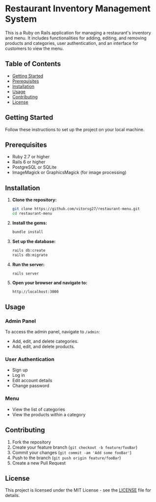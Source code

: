 # Restaurant Inventory Management System

This is a Ruby on Rails application for managing a restaurant's inventory and menu. It includes functionalities for adding, editing, and removing products and categories, user authentication, and an interface for customers to view the menu.

## Table of Contents

- [Getting Started](#getting-started)
- [Prerequisites](#prerequisites)
- [Installation](#installation)
- [Usage](#usage)
- [Contributing](#contributing)
- [License](#license)

## Getting Started

Follow these instructions to set up the project on your local machine.

## Prerequisites

- Ruby 2.7 or higher
- Rails 6 or higher
- PostgreSQL or SQLite
- ImageMagick or GraphicsMagick (for image processing)

## Installation

1. **Clone the repository:**

    ```sh
    git clone https://github.com/vitorsg27/restaurant-menu.git
    cd restaurant-menu
    ```

2. **Install the gems:**

    ```sh
    bundle install
    ```

3. **Set up the database:**

    ```sh
    rails db:create
    rails db:migrate
    ```

4. **Run the server:**

    ```sh
    rails server
    ```

5. **Open your browser and navigate to:**

    ```
    http://localhost:3000
    ```

## Usage

### Admin Panel

To access the admin panel, navigate to `/admin`:

- Add, edit, and delete categories.
- Add, edit, and delete products.

### User Authentication

- Sign up
- Log in
- Edit account details
- Change password

### Menu

- View the list of categories
- View the products within a category

## Contributing

1. Fork the repository
2. Create your feature branch (`git checkout -b feature/fooBar`)
3. Commit your changes (`git commit -am 'Add some fooBar'`)
4. Push to the branch (`git push origin feature/fooBar`)
5. Create a new Pull Request

## License

This project is licensed under the MIT License - see the [LICENSE](LICENSE) file for details.
